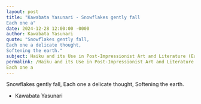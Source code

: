 ```yaml
---
layout: post
title: "Kawabata Yasunari - Snowflakes gently fall
Each one a"
date: 2024-12-28 12:00:00 -0000
author: Kawabata Yasunari
quote: "Snowflakes gently fall,
Each one a delicate thought,
Softening the earth."
subject: Haiku and its Use in Post-Impressionist Art and Literature (Early 20th century)
permalink: /Haiku and its Use in Post-Impressionist Art and Literature (Early 20th century)/Kawabata Yasunari/Kawabata Yasunari - Snowflakes gently fall
Each one a
---
```


Snowflakes gently fall,
Each one a delicate thought,
Softening the earth.

- Kawabata Yasunari

